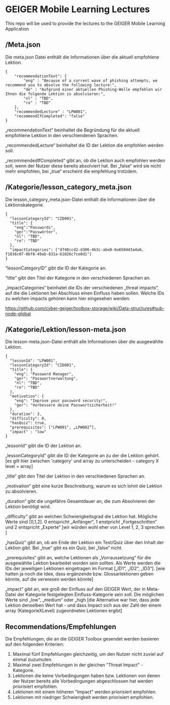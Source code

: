 # GEIGER Mobile Learning Lectures
This repo will be used to provide the lectures to the GEIGER Mobile Learning Application

## /Meta.json

Die meta.json Datei enthält die Informationen über die aktuell empfohlene Lektion.
```
{
    "recommendationText": {
        "eng" : "Because of a current wave of phishing attempts, we recommend you to absolve the following lecture:",
        "de" : "Aufgrund einer aktuellen Phishing-Welle empfehlen wir Ihnen die folgende Lektion zu absolvieren:",
        "nl" : "TBD",
        "ro" : "TBD"
    },
    "recommendedLecture" : "LPW001",
    "recommendIfCompleted": "false"
}
```
„recommendationText“ beinhaltet die Begründung für die aktuell empfohlene Lektion in den verschiendenen Sprachen.

„recommendedLecture“ beinhaltet die ID der Lektion die empfohlen werden soll.

„recommendedIfCompleted“ gibt an, ob die Lektion auch empfohlen werden soll, wenn der Nutzer diese bereits absolviert hat. Bei „false“ wird sie nicht mehr empfohlen, bei „true“ erscheint die empfehlung trotzdem.


## /Kategorie/lesson_category_meta.json

Die lesson_category_meta.json-Datei enthält die Informationen über die Lektionskategorie.
```
{
  "lessonCategoryId": "CID001",
  "title": {
    "eng":"Passwords",
    "ger":"Passwörter",
    "nl": "TBD",
    "ro": "TBD"
  },
  "impactCategories": ["d748ccd2-d306-4b3c-abe8-6a650443a4a6, f1836c07-0bf8-49ab-831a-61026c7ce0d1"]
}
```

“lessonCategoryID” gibt die ID der Kategorie an.

“title” gibt den Titel der Kategorie in den verschiedenen Sprachen an.

„impactCategories“ beinhatet die IDs der verschiedenen „threat impacts“, auf die die Lektionen bei Abschluss einen Einfluss haben sollen. Welche IDs zu welchen impacts gehören kann hier eingesehen werden: 

https://github.com/cyber-geiger/toolbox-storage/wiki/Data-structures#sub-node-global

## /Kategorie/Lektion/lesson-meta.json

Die lesson-meta.json-Datei enthält alle Informationen über die ausgewählte Lektion.
```
{
  "lessonId": "LPW001",
  "lessonCategoryId": "CID001",
  "title": {
    "eng": "Password Manager",
    "ger": "Passwortverwaltung",
    "nl": "TBD",
    "ro": "TBD"
  },
  "motivation": {
    "eng": "Improve your password security!",
    "ger": "Verbessere deine Passwortsicherheit!"
  },
  "duration": 3,
  "difficulty": 0,
  "hasQuiz": true,
  "prerequisites": ["LPW001", „LPW002“],
  "impact" : "low"
}
```
„lessonId“ gibt die ID der Lektion an.

„lessonCategoryId“ gibt die ID der Kategorie an zu der die Lektion gehört.
[es gilt hier zwischen 'category' und array zu unterscheiden - category X level = array]

„title“ gibt den Titel der Lektion in den verschiedenen Sprachen an.

„motivation“ gibt eine kurze Beschreibung, warum es sich lohnt die Lektion zu absolvieren.

„duration“ gibt die ungefähre Gesamtdauer an, die zum Absolvieren der Lektion benötigt wird.

„difficulty“ gibt an welchen Schwierigkeitsgrad die Lektion hat. Mögliche Werte sind [0,1,2].
0 entspricht „Anfänger“, 1 enstpricht „Fortgeschritten“ und 2 entspricht „Experte“
[wir würden wohl eher von Level 1, 2, 3 sprechen ]

„hasQuiz“ gibt an, ob am Ende der Lektion ein Test/Quiz über den Inhalt der Lektion gibt. Bei „true“ gibt es ein Quiz, bei „false“ nicht.

„prerequisites“ gibt an, welche Lektionen als „Vorraussetzung“ für die ausgewählte Lektion bearbeitet worden sein sollten. Als Werte werden die IDs der jeweiligen Lektionen eingetragen im Format [„ID1“, „ID2“, „ID3“].
[wie hatten ja noch die Idee, dass ergänzende bzw. Glossarlektionen geben könnte, auf die verwiesen werden könnte]


„impact“ gibt an, wie groß der Einfluss auf den GEIGER Wert, der in Meta-Datei der Kategorie festgelegten Einfluss-Kategorie sein soll. Die möglichen Werte sind „low“, „medium“ oder „high
[die Alternative war hier, dass jede Lektion denselben Wert hat - und dass Impact sich aus der Zahl der einem array (KategorieXLevel) zugeordneten Lektionen ergibt]


## Recommendations/Empfehlungen

Die Empfehlungen, die an die GEIGER Toolbox gesendet werden basieren auf den folgenden Kriterien:

1. Maximal fünf Empfehlungen gleichzeitig, um den Nutzer nicht zuviel auf einmal zuzumuten.
2. Maximal zwei Empfehlungen in der gleichen "Threat Impact" - Kategorie.
3. Lektionen die keine Vorbedingungen haben bzw. Lektionen von denen der Nutzer bereits alle Vorbedingungen abgeschlossen hat werden priorisiert empfohlen.
4. Lektionen mit einem höheren "Impact" werden priorisiert empfohlen.
5. Lektionen mit niedriger Schwierigkeit werden priorisiert empfohlen.

